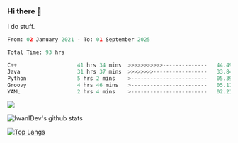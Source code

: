 ### Hi there 👋
I do stuff.

<!--START_SECTION:waka-->

```python
From: 02 January 2021 - To: 01 September 2025

Total Time: 93 hrs

C++                   41 hrs 34 mins  >>>>>>>>>>>--------------   44.49 %
Java                  31 hrs 37 mins  >>>>>>>>-----------------   33.84 %
Python                5 hrs 2 mins    >------------------------   05.39 %
Groovy                4 hrs 46 mins   >------------------------   05.11 %
YAML                  2 hrs 4 mins    >------------------------   02.21 %
```

<!--END_SECTION:waka-->

![](https://komarev.com/ghpvc/?username=IwanIDev&color=orange)

![IwanIDev's github stats](https://github-readme-stats.vercel.app/api?username=IwanIDev&count_private=true&show_icons=true&theme=gruvbox&include_all_commits=true)

[![Top Langs](https://github-readme-stats.vercel.app/api/top-langs/?username=IwanIDev&theme=gruvbox)](https://github.com/anuraghazra/github-readme-stats)

